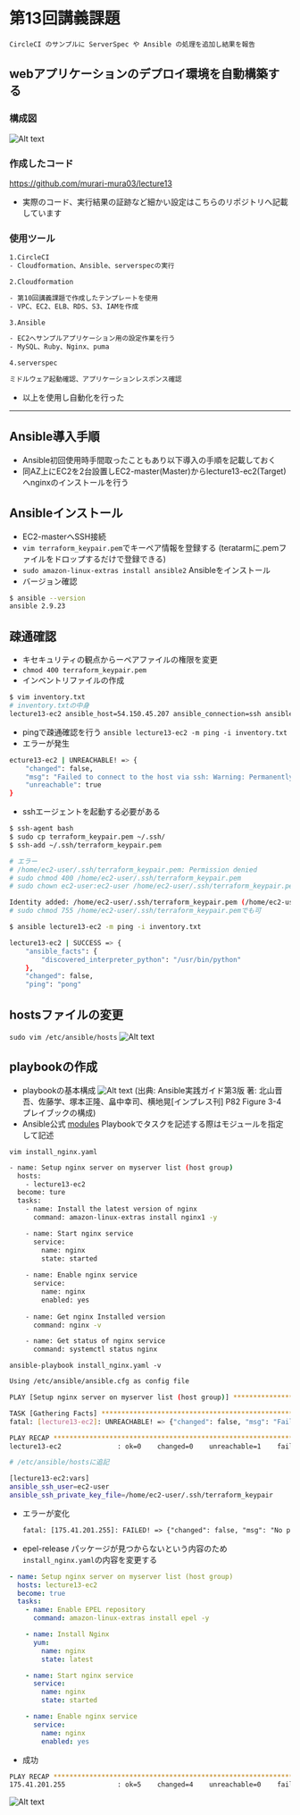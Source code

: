 # 第13回講義課題

```text
CircleCI のサンプルに ServerSpec や Ansible の処理を追加し結果を報告
```

## webアプリケーションのデプロイ環境を自動構築する

### 構成図

![Alt text](images13/1301.jpg)

### 作成したコード

https://github.com/murari-mura03/lecture13

- 実際のコード、実行結果の証跡など細かい設定はこちらのリポジトリへ記載しています

### 使用ツール

```sh
1.CircleCI
- Cloudformation、Ansible、serverspecの実行

2.Cloudformation

- 第10回講義課題で作成したテンプレートを使用
- VPC、EC2、ELB、RDS、S3、IAMを作成

3.Ansible

- EC2へサンプルアプリケーション用の設定作業を行う
- MySQL、Ruby、Nginx、puma

4.serverspec

ミドルウェア起動確認、アプリケーションレスポンス確認
```

- 以上を使用し自動化を行った

---

## Ansible導入手順

- Ansible初回使用時手間取ったこともあり以下導入の手順を記載しておく
- 同AZ上にEC2を2台設置しEC2-master(Master)からlecture13-ec2(Target)へnginxのインストールを行う

## Ansibleインストール

- EC2-masterへSSH接続
- `vim terraform_keypair.pem`でキーペア情報を登録する
  (teratarmに.pemファイルをドロップするだけで登録できる)
- `sudo amazon-linux-extras install ansible2` Ansibleをインストール
- バージョン確認

```sh
$ ansible --version
ansible 2.9.23
```

## 疎通確認

- キセキュリティの観点からーペアファイルの権限を変更
- `chmod 400 terraform_keypair.pem`
- インベントリファイルの作成
  
```sh
$ vim inventory.txt
# inventory.txtの中身
lecture13-ec2 ansible_host=54.150.45.207 ansible_connection=ssh ansible_user=ec2-user
```

- pingで疎通確認を行う
`ansible lecture13-ec2 -m ping -i inventory.txt`
- エラーが発生

```sh
ecture13-ec2 | UNREACHABLE! => {
    "changed": false,
    "msg": "Failed to connect to the host via ssh: Warning: Permanently added '18.178.240.171' (ECDSA) to the list of known hosts.\r\nPermission denied (publickey,gssapi-keyex,gssapi-with-mic).",
    "unreachable": true
}
```

- sshエージェントを起動する必要がある

```sh
$ ssh-agent bash
$ sudo cp terraform_keypair.pem ~/.ssh/
$ ssh-add ~/.ssh/terraform_keypair.pem

# エラー
# /home/ec2-user/.ssh/terraform_keypair.pem: Permission denied
# sudo chmod 400 /home/ec2-user/.ssh/terraform_keypair.pem
# sudo chown ec2-user:ec2-user /home/ec2-user/.ssh/terraform_keypair.pem

Identity added: /home/ec2-user/.ssh/terraform_keypair.pem (/home/ec2-user/.ssh/terraform_keypair.pem)
# sudo chmod 755 /home/ec2-user/.ssh/terraform_keypair.pemでも可

$ ansible lecture13-ec2 -m ping -i inventory.txt

lecture13-ec2 | SUCCESS => {
    "ansible_facts": {
        "discovered_interpreter_python": "/usr/bin/python"
    },
    "changed": false,
    "ping": "pong"
```

## hostsファイルの変更

`sudo vim /etc/ansible/hosts`
![Alt text](images13/1303.jpg)

## playbookの作成


- playbookの基本構成
![Alt text](images13/1304.jpg)
 (出典: Ansible実践ガイド第3版 著: 北山晋吾、佐藤学、塚本正隆、畠中幸司、横地晃[インプレス刊] P82 Figure 3-4 プレイブックの構成)
- Ansible公式 [modules](https://docs.ansible.com/ansible/latest/module_plugin_guide/index.html) Playbookでタスクを記述する際はモジュールを指定して記述

`vim install_nginx.yaml`

```sh
- name: Setup nginx server on myserver list (host group)
  hosts:
    - lecture13-ec2
  become: ture
  tasks:
    - name: Install the latest version of nginx
      command: amazon-linux-extras install nginx1 -y

    - name: Start nginx service
      service:
        name: nginx
        state: started
        
    - name: Enable nginx service
      service:
        name: nginx
        enabled: yes
        
    - name: Get nginx Installed version
      command: nginx -v

    - name: Get status of nginx service
      command: systemctl status nginx
```

`ansible-playbook install_nginx.yaml -v`

```sh
Using /etc/ansible/ansible.cfg as config file

PLAY [Setup nginx server on myserver list (host group)] ******************************************************

TASK [Gathering Facts] ***************************************************************************************
fatal: [lecture13-ec2]: UNREACHABLE! => {"changed": false, "msg": "Failed to connect to the host via ssh: ssh: Could not resolve hostname lecture13-ec2: Name or service not known", "unreachable": true}

PLAY RECAP ***************************************************************************************************
lecture13-ec2              : ok=0    changed=0    unreachable=1    failed=0    skipped=0    rescued=0    ignored=0
```

```sh
# /etc/ansible/hostsに追記

[lecture13-ec2:vars]
ansible_ssh_user=ec2-user
ansible_ssh_private_key_file=/home/ec2-user/.ssh/terraform_keypair
```

- エラーが変化
  
  ```txt
  fatal: [175.41.201.255]: FAILED! => {"changed": false, "msg": "No package matching 'epel-release' found available, installed or updated", "rc": 126, "results": ["No package matching 'epel-release' found available, installed or updated"]}
  ```

- epel-release パッケージが見つからないという内容のため`install_nginx.yaml`の内容を変更する

```yaml
- name: Setup nginx server on myserver list (host group)
  hosts: lecture13-ec2
  become: true
  tasks:
    - name: Enable EPEL repository
      command: amazon-linux-extras install epel -y

    - name: Install Nginx
      yum:
        name: nginx
        state: latest

    - name: Start nginx service
      service:
        name: nginx
        state: started

    - name: Enable nginx service
      service:
        name: nginx
        enabled: yes
```

- 成功  

```sh
PLAY RECAP *********************************************************************  
175.41.201.255             : ok=5    changed=4    unreachable=0    failed=0    skipped=0    rescued=0    ignored=0
```

  ![Alt text](images13/1302.jpg)
